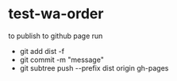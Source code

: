 # test-wa-order

to publish to github page run

- git add dist -f
- git commit -m "message"
- git subtree push --prefix dist origin gh-pages
